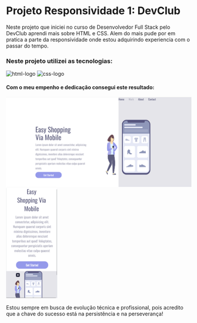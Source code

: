 <h1>Projeto Responsividade 1: DevClub</h1>
<p>Neste projeto que iniciei no curso de Desenvolvedor Full Stack pelo DevClub aprendi mais sobre HTML e CSS. Alem do mais pude por em pratica a parte da responsividade onde estou adquirindo experiencia com o passar do tempo.</p><h3>Neste projeto utilizei as tecnologias:</h3>
<p>
  <img width="70px" src="https://img.shields.io/badge/HTML5-E34F26?style=for-the-badge&logo=html5&logoColor=white" alt="html-logo"/>
  <img width="60px" src="https://img.shields.io/badge/CSS3-1572B6?style=for-the-badge&logo=css3&logoColor=white" alt="css-logo"/>
</p>
<h4>Com o meu empenho e dedicação consegui este resultado:</h4>

<img width="600px" src="https://github.com/ygoraxe/Projeto-Responsividade-1/blob/main/assets/Desktop-easy.png?raw=true"/> <img height="300px" src="https://github.com/ygoraxe/Projeto-Responsividade-1/blob/main/assets/Mobile-easy.png?raw=true"/>

<p>Estou sempre em busca de evolução técnica e profissional, pois acredito que a chave do sucesso está na persistência e na perseverança!</p>






